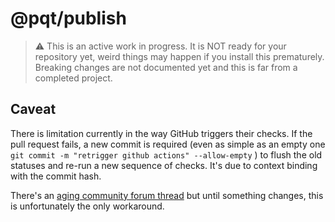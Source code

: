 # @pqt/publish

> ⚠️ This is an active work in progress. It is NOT ready for your repository yet, weird things may happen if you install this prematurely. Breaking changes are not documented yet and this is far from a completed project.

## Caveat

There is limitation currently in the way GitHub triggers their checks. If the pull request fails, a new commit is required (even as simple as an empty one `git commit -m "retrigger github actions" --allow-empty` ) to flush the old statuses and re-run a new sequence of checks. It's due to context binding with the commit hash.

There's an [aging community forum thread](https://github.community/t5/GitHub-Actions/Editing-a-PR-title-or-first-comment-causing-a-pile-up-of-runs/td-p/53932) but until something changes, this is unfortunately the only workaround.
